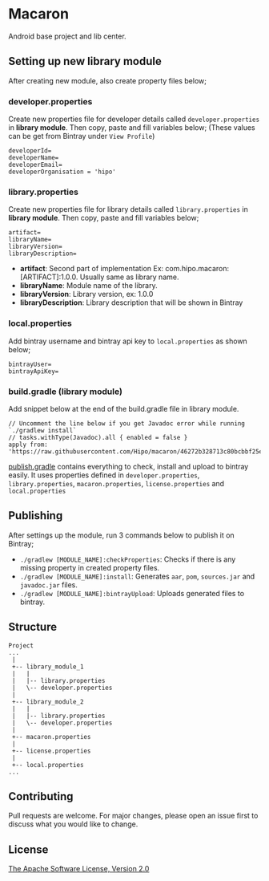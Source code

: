 # Macaron

Android base project and lib center.

## Setting up new library module

After creating new module, also create property files below;

### developer.properties
Create new properties file for developer details called `developer.properties` in **library module**. Then copy, paste and fill variables below; (These values can be get from Bintray under `View Profile`)

```
developerId=
developerName=
developerEmail=
developerOrganisation = 'hipo'
```

### library.properties
Create new properties file for library details called `library.properties` in **library module**. Then copy, paste and fill variables below;

```
artifact=
libraryName=
libraryVersion=
libraryDescription=
```
* **artifact**: Second part of implementation Ex: com.hipo.macaron:[ARTIFACT]:1.0.0. Usually same as library name.
* **libraryName**: Module name of the library.
* **libraryVersion**: Library version, ex: 1.0.0
* **libraryDescription**: Library description that will be shown in Bintray

### local.properties

Add bintray username and bintray api key to `local.properties` as shown below;

```
bintrayUser=
bintrayApiKey=
```

### build.gradle (library module)
Add snippet below at the end of the build.gradle file in library module.

```
// Uncomment the line below if you get Javadoc error while running `./gradlew install`
// tasks.withType(Javadoc).all { enabled = false }
apply from: 'https://raw.githubusercontent.com/Hipo/macaron/46272b328713c80bcbbf25e97431e647a16836de/publish/publish.gradle'
```

[publish.gradle](https://raw.githubusercontent.com/Hipo/macaron/46272b328713c80bcbbf25e97431e647a16836de/publish/publish.gradle) contains everything to check, install and upload to bintray easily. It uses properties defined in `developer.properties`, `library.properties`, `macaron.properties`, `license.properties` and `local.properties`

## Publishing

After settings up the module, run 3 commands below to publish it on Bintray;

* `./gradlew [MODULE_NAME]:checkProperties`: Checks if there is any missing property in created property files.
* `./gradlew [MODULE_NAME]:install`: Generates `aar`, `pom`, `sources.jar` and `javadoc.jar` files.
* `./gradlew [MODULE_NAME]:bintrayUpload`: Uploads generated files to bintray.

## Structure

```
Project
...
 |
 +-- library_module_1
 |   |
 |   |-- library.properties
 |   \-- developer.properties
 |
 +-- library_module_2
 |   |
 |   |-- library.properties
 |   \-- developer.properties
 |
 +-- macaron.properties
 |
 +-- license.properties
 |
 +-- local.properties
...
```

## Contributing
Pull requests are welcome. For major changes, please open an issue first to discuss what you would like to change.

## License
[The Apache Software License, Version 2.0](http://www.apache.org/licenses/LICENSE-2.0.txt)